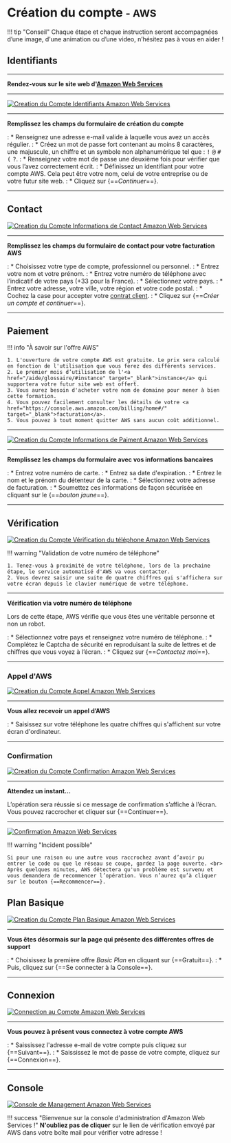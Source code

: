 # Création du compte <small>- AWS</small>

!!! tip "Conseil"
    Chaque étape et chaque instruction seront accompagnées d’une image, d'une animation ou d’une video, n’hésitez pas à vous en aider !

## Identifiants

***

**Rendez-vous sur le site web d'<a href="https://portal.aws.amazon.com/billing/signup#/start" target="_blank">Amazon Web Services</a>**

***

<p><a href="../assets/images/aws/inscription/1.gif" target="_blank"><img alt="Creation du Compte Identifiants Amazon Web Services" src="../assets/images/aws/inscription/1.gif"></a></p>

***

**Remplissez les champs du formulaire de création du compte**

:    * Renseignez une adresse e-mail valide à laquelle vous avez un accès régulier.
:    * Créez un mot de passe fort contenant au moins 8 caractères, une majuscule, un chiffre et un symbole non alphanumérique tel que : <kbd>!</kbd> <kbd>@</kbd> <kbd>#</kbd> <kbd>(</kbd> <kbd>?</kbd>.
:    * Renseignez votre mot de passe une deuxième fois pour vérifier que vous l’avez correctement écrit.
:    * Définissez un identifiant pour votre compte AWS. Cela peut être votre nom, celui de votre entreprise ou de votre futur site web.
:    * Cliquez sur {==*Continuer*==}.

***

## Contact

<p><a href="../assets/images/aws/inscription/2.gif" target="_blank"><img alt="Creation du Compte Informations de Contact Amazon Web Services" src="../assets/images/aws/inscription/2.gif"></a></p>

***

**Remplissez les champs du formulaire de contact pour votre facturation AWS**

:    * Choisissez votre type de compte, professionnel ou personnel.
:    * Entrez votre nom et votre prénom.
:    * Entrez votre numéro de téléphone avec l’indicatif de votre pays (+33 pour la France).
:    * Sélectionnez votre pays.
:    * Entrez votre adresse, votre ville, votre région et votre code postal.
:    * Cochez la case pour accepter votre <a href="https://aws.amazon.com/fr/agreement/" target="_blank">contrat client</a>.
:    * Cliquez sur {==*Créer un compte et continuer*==}.

***

## Paiement


!!! info "À savoir sur l'offre AWS"

    1. L'ouverture de votre compte AWS est gratuite. Le prix sera calculé en fonction de l'utilisation que vous ferez des différents services.
    2. Le premier mois d’utilisation de l'<a href="/aide/glossaire/#instance" target="_blank">instance</a> qui supportera votre futur site web est offert.
    3. Vous aurez besoin d'acheter votre nom de domaine pour mener à bien cette formation.
    4. Vous pouvez facilement consulter les détails de votre <a href="https://console.aws.amazon.com/billing/home#/" target="_blank">facturation</a>.
    5. Vous pouvez à tout moment quitter AWS sans aucun coût additionnel.

***

<p><a href="../assets/images/aws/inscription/3.gif" target="_blank"><img alt="Creation du Compte Informations de Paiment Amazon Web Services" src="../assets/images/aws/inscription/3.gif"></a></p>

***

**Remplissez les champs du formulaire avec vos informations bancaires**

:    * Entrez votre numéro de carte.
:    * Entrez sa date d'expiration.
:    * Entrez le nom et le prénom du détenteur de la carte.
:    * Sélectionnez votre adresse de facturation.
:    * Soumettez ces informations de façon sécurisée en cliquant sur le {==*bouton jaune*==}.

***

## Vérification

<p><a href="../assets/images/aws/inscription/4.gif" target="_blank"><img alt="Creation du Compte Vérification du téléphone Amazon Web Services" src="../assets/images/aws/inscription/4.gif"></a></p>

!!! warning "Validation de votre numéro de téléphone"

    1. Tenez-vous à proximité de votre téléphone, lors de la prochaine étape, le service automatisé d'AWS va vous contacter.
    2. Vous devrez saisir une suite de quatre chiffres qui s'affichera sur votre écran depuis le clavier numérique de votre téléphone.

***

**Vérification via votre numéro de téléphone**

Lors de cette étape, AWS vérifie que vous êtes une véritable personne et non un robot.

:    * Sélectionnez votre pays et renseignez votre numéro de téléphone.
:    * Complétez le Captcha de sécurité en reproduisant la suite de lettres et de chiffres que vous voyez à l’écran.
:    * Cliquez sur {==*Contactez moi*==}.

***

### Appel d'AWS

<p><a href="../assets/images/aws/inscription/5.gif" target="_blank"><img alt="Creation du Compte Appel Amazon Web Services" src="../assets/images/aws/inscription/5.gif"></a></p>

***

**Vous allez recevoir un appel d’AWS**

:    * Saisissez sur votre téléphone les quatre chiffres qui s'affichent sur votre écran d'ordinateur.

***

### Confirmation

<p><a href="../assets/images/aws/inscription/6.gif" target="_blank"><img alt="Creation du Compte Confirmation Amazon Web Services" src="../assets/images/aws/inscription/6.gif"></a></p>

***

**Attendez un instant...**

L’opération sera réussie si ce message de confirmation s’affiche à l’écran.<br>
Vous pouvez raccrocher et cliquer sur {==Continuer==}.

***

<p><a href="../assets/images/aws/inscription/7.png" target="_blank"><img alt="Confirmation Amazon Web Services" src="../assets/images/aws/inscription/7.png"></a></p>

!!! warning "Incident possible"

    Si pour une raison ou une autre vous raccrochez avant d’avoir pu entrer le code ou que le réseau se coupe, gardez la page ouverte. <br>
    Après quelques minutes, AWS détectera qu'un problème est survenu et vous demandera de recommencer l’opération. Vous n’aurez qu’à cliquer sur le bouton {==Recommencer==}.

## Plan Basique

<p><a href="../assets/images/aws/inscription/8.gif" target="_blank"><img alt="Creation du Compte Plan Basique Amazon Web Services" src="../assets/images/aws/inscription/8.gif"></a></p>

***

**Vous êtes désormais sur la page qui présente des différentes offres de support**

:    * Choisissez la première offre *Basic Plan* en cliquant sur {==Gratuit==}.
:    * Puis, cliquez sur {==Se connecter à la Console==}.

***

## Connexion

<p><a href="../assets/images/aws/inscription/9.gif" target="_blank"><img alt="Connection au Compte Amazon Web Services" src="../assets/images/aws/inscription/9.gif"></a></p>

***

**Vous pouvez à présent vous connectez à votre compte AWS**

:    * Saississez l'adresse e-mail de votre compte puis cliquez sur {==Suivant==}.
:    * Saississez le mot de passe de votre compte, cliquez sur {==Connexion==}.

***

## Console

<p><a href="../assets/images/aws/inscription/10.png" target="_blank"><img alt="Console de Management Amazon Web Services" src="../assets/images/aws/inscription/10.png"></a></p>

!!! success "Bienvenue sur la console d'administration d'Amazon Web Services !"
    **N'oubliez pas de cliquer** sur le lien de vérification envoyé par AWS dans votre boîte mail pour vérifier votre adresse !